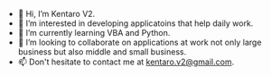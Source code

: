- 👋 Hi, I’m Kentaro V2.
- 👀 I’m interested in developing applicatoins that help daily work.
- 🌱 I’m currently learning VBA and Python.
- 💞️ I’m looking to collaborate on applications at work not only large business but also middle and small business.
- 📫 Don't hesitate to contact me at kentaro.v2@gmail.com.
